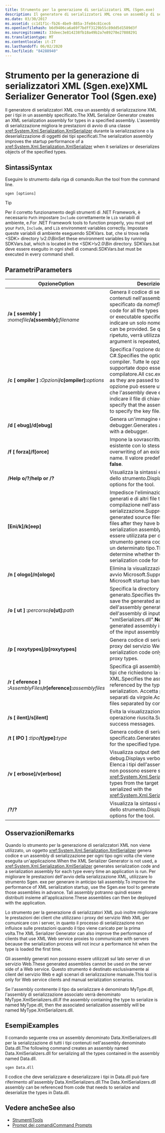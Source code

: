 ```yaml
---
title: Strumento per la generazione di serializzatori XML (Sgen.exe)
description: Il generatore di serializzatori XML crea un assembly di serializzazione XML per i tipi in un assembly, che migliora le prestazioni di avvio di XmlSerializer.
ms.date: 03/30/2017
ms.assetid: cc1d1f1c-fb26-4be9-885a-3fe84c81cec6
ms.openlocfilehash: b6d9406ca6a69f7bdff3129b55c89dd5d1589d3f
ms.sourcegitcommit: 33deec3e814238fb18a49b2a7e89278e27888291
ms.translationtype: MT
ms.contentlocale: it-IT
ms.lasthandoff: 06/02/2020
ms.locfileid: "84288940"
---
```

# <a name="xml-serializer-generator-tool-sgenexe"></a><span data-ttu-id="d6463-103">Strumento per la generazione di serializzatori XML (Sgen.exe)</span><span class="sxs-lookup"><span data-stu-id="d6463-103">XML Serializer Generator Tool (Sgen.exe)</span></span>

<span data-ttu-id="d6463-104">Il generatore di serializzatori XML crea un assembly di serializzazione XML per i tipi in un assembly specificato.</span><span class="sxs-lookup"><span data-stu-id="d6463-104">The XML Serializer Generator creates an XML serialization assembly for types in a specified assembly.</span></span> <span data-ttu-id="d6463-105">L'assembly di serializzazione migliora le prestazioni di avvio di una classe <xref:System.Xml.Serialization.XmlSerializer> durante la serializzazione o la deserializzazione di oggetti dei tipi specificati.</span><span class="sxs-lookup"><span data-stu-id="d6463-105">The serialization assembly improves the startup performance of a <xref:System.Xml.Serialization.XmlSerializer> when it serializes or deserializes objects of the specified types.</span></span>
  
## <a name="syntax"></a><span data-ttu-id="d6463-106">Sintassi</span><span class="sxs-lookup"><span data-stu-id="d6463-106">Syntax</span></span>

<span data-ttu-id="d6463-107">Eseguire lo strumento dalla riga di comando.</span><span class="sxs-lookup"><span data-stu-id="d6463-107">Run the tool from the command line.</span></span>
  
```console  
sgen [options]  
```
  
> [!TIP]
> <span data-ttu-id="d6463-108">Per il corretto funzionamento degli strumenti di .NET Framework, è necessario `Path` impostare `Include` correttamente le `Lib` variabili di ambiente, e.</span><span class="sxs-lookup"><span data-stu-id="d6463-108">For .NET Framework tools to function properly, you must set your `Path`, `Include`, and `Lib` environment variables correctly.</span></span> <span data-ttu-id="d6463-109">Impostare queste variabili di ambiente eseguendo SDKVars. bat, che si trova nella \<SDK> directory \v2.0\Bin</span><span class="sxs-lookup"><span data-stu-id="d6463-109">Set these environment variables by running SDKVars.bat, which is located in the \<SDK>\v2.0\Bin directory.</span></span> <span data-ttu-id="d6463-110">SDKVars.bat deve essere eseguito in ogni shell di comandi.</span><span class="sxs-lookup"><span data-stu-id="d6463-110">SDKVars.bat must be executed in every command shell.</span></span>
  
## <a name="parameters"></a><span data-ttu-id="d6463-111">Parametri</span><span class="sxs-lookup"><span data-stu-id="d6463-111">Parameters</span></span>  
  
|<span data-ttu-id="d6463-112">Opzione</span><span class="sxs-lookup"><span data-stu-id="d6463-112">Option</span></span>|<span data-ttu-id="d6463-113">Descrizione</span><span class="sxs-lookup"><span data-stu-id="d6463-113">Description</span></span>|  
|------------|-----------------|  
|<span data-ttu-id="d6463-114">**/a \[ ssembly \] :**_nomefile_</span><span class="sxs-lookup"><span data-stu-id="d6463-114">**/a\[ssembly\]:**_filename_</span></span>|<span data-ttu-id="d6463-115">Genera il codice di serializzazione per tutti i tipi contenuti nell'assembly o nell'eseguibile specificato da *nomefile*.</span><span class="sxs-lookup"><span data-stu-id="d6463-115">Generates serialization code for all the types contained in the assembly or executable specified by *filename*.</span></span> <span data-ttu-id="d6463-116">È possibile indicare un solo nome file.</span><span class="sxs-lookup"><span data-stu-id="d6463-116">Only one file name can be provided.</span></span> <span data-ttu-id="d6463-117">Se questo argomento viene ripetuto, verrà utilizzato l'ultimo nome file.</span><span class="sxs-lookup"><span data-stu-id="d6463-117">If this argument is repeated, the last file name is used.</span></span>|  
|<span data-ttu-id="d6463-118">**/c \[ ompiler \] :**_Opzioni_</span><span class="sxs-lookup"><span data-stu-id="d6463-118">**/c\[ompiler\]:**_options_</span></span>|<span data-ttu-id="d6463-119">Specifica l'opzione da passare al compilatore C#.</span><span class="sxs-lookup"><span data-stu-id="d6463-119">Specifies the options to pass to the C# compiler.</span></span> <span data-ttu-id="d6463-120">Tutte le opzioni di csc.exe vengono supportate dopo essere state passate al compilatore.</span><span class="sxs-lookup"><span data-stu-id="d6463-120">All csc.exe options are supported as they are passed to the compiler.</span></span> <span data-ttu-id="d6463-121">Questa opzione può essere utilizzata per specificare che l'assembly deve essere firmato e per indicare il file di chiave.</span><span class="sxs-lookup"><span data-stu-id="d6463-121">This can be used to specify that the assembly should be signed and to specify the key file.</span></span>|  
|<span data-ttu-id="d6463-122">**/d \[ ebug\]**</span><span class="sxs-lookup"><span data-stu-id="d6463-122">**/d\[ebug\]**</span></span>|<span data-ttu-id="d6463-123">Genera un'immagine utilizzabile con un debugger.</span><span class="sxs-lookup"><span data-stu-id="d6463-123">Generates an image that can be used with a debugger.</span></span>|  
|<span data-ttu-id="d6463-124">**/f \[ forza\]**</span><span class="sxs-lookup"><span data-stu-id="d6463-124">**/f\[orce\]**</span></span>|<span data-ttu-id="d6463-125">Impone la sovrascrittura di un assembly esistente con lo stesso nome.</span><span class="sxs-lookup"><span data-stu-id="d6463-125">Forces the overwriting of an existing assembly of the same name.</span></span> <span data-ttu-id="d6463-126">Il valore predefinito è **false**.</span><span class="sxs-lookup"><span data-stu-id="d6463-126">The default is **false**.</span></span>|  
|<span data-ttu-id="d6463-127">**/Help o/?**</span><span class="sxs-lookup"><span data-stu-id="d6463-127">**/help or /?**</span></span>|<span data-ttu-id="d6463-128">Visualizza la sintassi e le opzioni di comando dello strumento.</span><span class="sxs-lookup"><span data-stu-id="d6463-128">Displays command syntax and options for the tool.</span></span>|  
|<span data-ttu-id="d6463-129">**\[Eni/k\]**</span><span class="sxs-lookup"><span data-stu-id="d6463-129">**/k\[eep\]**</span></span>|<span data-ttu-id="d6463-130">Impedisce l'eliminazione dei file di origine generati e di altri file temporanei al termine della compilazione nell'assembly di serializzazione.</span><span class="sxs-lookup"><span data-stu-id="d6463-130">Suppresses the deletion of the generated source files and other temporary files after they have been compiled into the serialization assembly.</span></span> <span data-ttu-id="d6463-131">Questa opzione può essere utilizzata per determinare se lo strumento genera codice di serializzazione per un determinato tipo.</span><span class="sxs-lookup"><span data-stu-id="d6463-131">This can be used to determine whether the tool is generating serialization code for a particular type.</span></span>|  
|<span data-ttu-id="d6463-132">**/n \[ ologo\]**</span><span class="sxs-lookup"><span data-stu-id="d6463-132">**/n\[ologo\]**</span></span>|<span data-ttu-id="d6463-133">Elimina la visualizzazione del messaggio di avvio Microsoft.</span><span class="sxs-lookup"><span data-stu-id="d6463-133">Suppresses the display of the Microsoft startup banner.</span></span>|  
|<span data-ttu-id="d6463-134">**/o \[ ut \] :**_percorso_</span><span class="sxs-lookup"><span data-stu-id="d6463-134">**/o\[ut\]:**_path_</span></span>|<span data-ttu-id="d6463-135">Specifica la directory in cui salvare l'assembly generato.</span><span class="sxs-lookup"><span data-stu-id="d6463-135">Specifies the directory in which to save the generated assembly.</span></span> <span data-ttu-id="d6463-136">**Nota:** il nome dell'assembly generato è composto dal nome dell'assembly di input e da "xmlSerializers.dll".</span><span class="sxs-lookup"><span data-stu-id="d6463-136">**Note:**  The name of the generated assembly is composed of the name of the input assembly plus "xmlSerializers.dll".</span></span>|  
|<span data-ttu-id="d6463-137">**/p \[ roxytypes\]**</span><span class="sxs-lookup"><span data-stu-id="d6463-137">**/p\[roxytypes\]**</span></span>|<span data-ttu-id="d6463-138">Genera codice di serializzazione solo per i tipi proxy del servizio Web XML.</span><span class="sxs-lookup"><span data-stu-id="d6463-138">Generates serialization code only for the XML Web service proxy types.</span></span>|  
|<span data-ttu-id="d6463-139">**/r \[ eference \] :**_AssemblyFiles_</span><span class="sxs-lookup"><span data-stu-id="d6463-139">**/r\[eference\]:**_assemblyfiles_</span></span>|<span data-ttu-id="d6463-140">Specifica gli assembly a cui fanno riferimento i tipi che richiedono la serializzazione XML.</span><span class="sxs-lookup"><span data-stu-id="d6463-140">Specifies the assemblies that are referenced by the types requiring XML serialization.</span></span> <span data-ttu-id="d6463-141">Accetta più file di assembly separati da virgole.</span><span class="sxs-lookup"><span data-stu-id="d6463-141">Accepts multiple assembly files separated by commas.</span></span>|  
|<span data-ttu-id="d6463-142">**/s \[ ilent\]**</span><span class="sxs-lookup"><span data-stu-id="d6463-142">**/s\[ilent\]**</span></span>|<span data-ttu-id="d6463-143">Evita la visualizzazione dei messaggi di operazione riuscita.</span><span class="sxs-lookup"><span data-stu-id="d6463-143">Suppresses the display of success messages.</span></span>|  
|<span data-ttu-id="d6463-144">**/t \[ IPO \] :**_tipo_</span><span class="sxs-lookup"><span data-stu-id="d6463-144">**/t\[ype\]:**_type_</span></span>|<span data-ttu-id="d6463-145">Genera codice di serializzazione solo per il tipo specificato.</span><span class="sxs-lookup"><span data-stu-id="d6463-145">Generates serialization code only for the specified type.</span></span>|  
|<span data-ttu-id="d6463-146">**/v \[ erbose\]**</span><span class="sxs-lookup"><span data-stu-id="d6463-146">**/v\[erbose\]**</span></span>|<span data-ttu-id="d6463-147">Visualizza output dettagliato per il debug.</span><span class="sxs-lookup"><span data-stu-id="d6463-147">Displays verbose output for debugging.</span></span> <span data-ttu-id="d6463-148">Elenca i tipi dell'assembly di destinazione che non possono essere serializzati con <xref:System.Xml.Serialization.XmlSerializer>.</span><span class="sxs-lookup"><span data-stu-id="d6463-148">Lists types from the target assembly that cannot be serialized with the <xref:System.Xml.Serialization.XmlSerializer>.</span></span>|  
|<span data-ttu-id="d6463-149">**/?**</span><span class="sxs-lookup"><span data-stu-id="d6463-149">**/?**</span></span>|<span data-ttu-id="d6463-150">Visualizza la sintassi e le opzioni di comando dello strumento.</span><span class="sxs-lookup"><span data-stu-id="d6463-150">Displays command syntax and options for the tool.</span></span>|  
  
## <a name="remarks"></a><span data-ttu-id="d6463-151">Osservazioni</span><span class="sxs-lookup"><span data-stu-id="d6463-151">Remarks</span></span>  
 <span data-ttu-id="d6463-152">Quando lo strumento per la generazione di serializzatori XML non viene utilizzato, un oggetto <xref:System.Xml.Serialization.XmlSerializer> genera codice e un assembly di serializzazione per ogni tipo ogni volta che viene eseguita un'applicazione.</span><span class="sxs-lookup"><span data-stu-id="d6463-152">When the XML Serializer Generator is not used, a <xref:System.Xml.Serialization.XmlSerializer> generates serialization code and a serialization assembly for each type every time an application is run.</span></span> <span data-ttu-id="d6463-153">Per migliorare le prestazioni dell'avvio della serializzazione XML, utilizzare lo strumento Sgen. exe per generare in anticipo tali assembly.</span><span class="sxs-lookup"><span data-stu-id="d6463-153">To improve the performance of XML serialization startup, use the Sgen.exe tool to generate those assemblies in advance.</span></span> <span data-ttu-id="d6463-154">Tali assembly potranno quindi essere distribuiti insieme all'applicazione.</span><span class="sxs-lookup"><span data-stu-id="d6463-154">These assemblies can then be deployed with the application.</span></span>  
  
 <span data-ttu-id="d6463-155">Lo strumento per la generazione di serializzatori XML può inoltre migliorare le prestazioni dei client che utilizzano i proxy del servizio Web XML per comunicare con i server, in quanto il processo di serializzazione non influisce sulle prestazioni quando il tipo viene caricato per la prima volta.</span><span class="sxs-lookup"><span data-stu-id="d6463-155">The XML Serializer Generator can also improve the performance of clients that use XML Web service proxies to communicate with servers because the serialization process will not incur a performance hit when the type is loaded the first time.</span></span>  
  
 <span data-ttu-id="d6463-156">Gli assembly generati non possono essere utilizzati sul lato server di un servizio Web.</span><span class="sxs-lookup"><span data-stu-id="d6463-156">These generated assemblies cannot be used on the server side of a Web service.</span></span> <span data-ttu-id="d6463-157">Questo strumento è destinato esclusivamente ai client del servizio Web e agli scenari di serializzazione manuale.</span><span class="sxs-lookup"><span data-stu-id="d6463-157">This tool is only for Web service clients and manual serialization scenarios.</span></span>  
  
 <span data-ttu-id="d6463-158">Se l'assembly contenente il tipo da serializzare è denominato MyType.dll, l'assembly di serializzazione associato verrà denominato MyType.XmlSerializers.dll.</span><span class="sxs-lookup"><span data-stu-id="d6463-158">If the assembly containing the type to serialize is named MyType.dll, then the associated serialization assembly will be named MyType.XmlSerializers.dll.</span></span>  
  
## <a name="examples"></a><span data-ttu-id="d6463-159">Esempi</span><span class="sxs-lookup"><span data-stu-id="d6463-159">Examples</span></span>  
 <span data-ttu-id="d6463-160">Il comando seguente crea un assembly denominato Data.XmlSerializers.dll per la serializzazione di tutti i tipi contenuti nell'assembly denominato Data.dll.</span><span class="sxs-lookup"><span data-stu-id="d6463-160">The following command creates an assembly named Data.XmlSerializers.dll for serializing all the types contained in the assembly named Data.dll.</span></span>  
  
```console  
sgen Data.dll
```  
  
 <span data-ttu-id="d6463-161">Il codice che deve serializzare e deserializzare i tipi in Data.dll può fare riferimento all'assembly Data.XmlSerializers.dll.</span><span class="sxs-lookup"><span data-stu-id="d6463-161">The Data.XmlSerializers.dll assembly can be referenced from code that needs to serialize and deserialize the types in Data.dll.</span></span>  
  
## <a name="see-also"></a><span data-ttu-id="d6463-162">Vedere anche</span><span class="sxs-lookup"><span data-stu-id="d6463-162">See also</span></span>

- [<span data-ttu-id="d6463-163">Strumenti</span><span class="sxs-lookup"><span data-stu-id="d6463-163">Tools</span></span>](../../framework/tools/index.md)
- [<span data-ttu-id="d6463-164">Prompt dei comandi</span><span class="sxs-lookup"><span data-stu-id="d6463-164">Command Prompts</span></span>](../../framework/tools/developer-command-prompt-for-vs.md)
